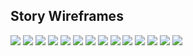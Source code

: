 ## Story Wireframes
![](https://alycaito.github.io/portfolio/fp_w1.PNG)
![](https://alycaito.github.io/portfolio/fp_w2.PNG)
![](https://alycaito.github.io/portfolio/fp_w3.PNG)
![](https://alycaito.github.io/portfolio/fp_w4.PNG)
![](https://alycaito.github.io/portfolio/fp_w5.PNG)
![](https://alycaito.github.io/portfolio/fp_w6.PNG)
![](https://alycaito.github.io/portfolio/fp_w7.PNG)
![](https://alycaito.github.io/portfolio/fp_w8.PNG)
![](https://alycaito.github.io/portfolio/fp_w9.PNG)
![](https://alycaito.github.io/portfolio/fp_w10.PNG)
![](https://alycaito.github.io/portfolio/project_sketch2.PNG)
![](https://alycaito.github.io/portfolio/fp_w11.PNG)
![](https://alycaito.github.io/portfolio/fp_w12.PNG)
![](https://alycaito.github.io/portfolio/project_sketch3.PNG)


